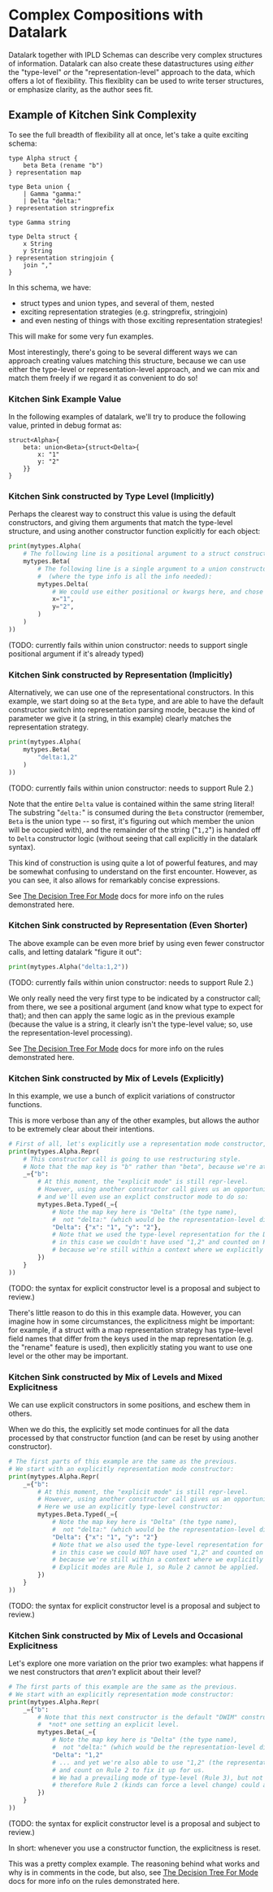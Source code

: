 Complex Compositions with Datalark
==================================

Datalark together with IPLD Schemas can describe very complex structures of information.
Datalark can also create these datastructures using _either_ the "type-level"
_or_ the "representation-level" approach to the data, which offers a lot of flexibility.
This flexiblity can be used to write terser structures, or emphasize clarity,
as the author sees fit.


Example of Kitchen Sink Complexity
----------------------------------

To see the full breadth of flexibility all at once,
let's take a quite exciting schema:

[testmark]:# (kitchensink/schema)
```ipldsch
type Alpha struct {
	beta Beta (rename "b")
} representation map

type Beta union {
	| Gamma "gamma:"
	| Delta "delta:"
} representation stringprefix

type Gamma string

type Delta struct {
	x String
	y String
} representation stringjoin {
	join ","
}
```

In this schema, we have:

- struct types and union types, and several of them, nested
- exciting representation strategies (e.g. stringprefix, stringjoin)
- and even nesting of things with those exciting representation strategies!

This will make for some very fun examples.

Most interestingly, there's going to be several different ways we can approach
creating values matching this structure, because we can use either the type-level
or representation-level approach, and we can mix and match them freely
if we regard it as convenient to do so!

### Kitchen Sink Example Value

In the following examples of datalark,
we'll try to produce the following value, printed in debug format as:

[testmark]:# (kitchensink/val1/output)
```text
struct<Alpha>{
	beta: union<Beta>{struct<Delta>{
		x: "1"
		y: "2"
	}}
}
```

### Kitchen Sink constructed by Type Level (Implicitly)

Perhaps the clearest way to construct this value is using the default constructors,
and giving them arguments that match the type-level structure,
and using another constructor function explicitly for each object:

[testmark]:# (skipme/kitchensink/val1/script.various/typelevel)
```python
print(mytypes.Alpha(
	# The following line is a positional argument to a struct constructor:
	mytypes.Beta(
		# The following line is a single argument to a union constructor
		#  (where the type info is all the info needed):
		mytypes.Delta(
			# We could use either positional or kwargs here, and chose kwargs:
			x="1",
			y="2",
		)
	)
))
```

(TODO: currently fails within union constructor: needs to support single positional argument if it's already typed)


### Kitchen Sink constructed by Representation (Implicitly)

Alternatively, we can use one of the representational constructors.
In this example, we start doing so at the `Beta` type,
and are able to have the default constructor switch into representation parsing mode,
because the kind of parameter we give it (a string, in this example) clearly matches the representation strategy.

[testmark]:# (skipme/kitchensink/val1/script.various/representation)
```python
print(mytypes.Alpha(
	mytypes.Beta(
		"delta:1,2"
	)
))
```

(TODO: currently fails within union constructor: needs to support Rule 2.)

Note that the entire `Delta` value is contained within the same string literal!
The substring "`delta:`" is consumed during the `Beta` constructor
(remember, `Beta` is the union type -- so first, it's figuring out which member the union will be occupied with),
and the remainder of the string ("`1,2`") is handed off to `Delta` constructor logic
(without seeing that call explicitly in the datalark syntax).

This kind of construction is using quite a lot of powerful features,
and may be somewhat confusing to understand on the first encounter.
However, as you can see, it also allows for remarkably concise expressions.

See [The Decision Tree For Mode](consturctors.md#the-decision-tree-for-mode) docs for more info on the rules demonstrated here.


### Kitchen Sink constructed by Representation (Even Shorter)

The above example can be even more brief by using even fewer constructor calls,
and letting datalark "figure it out":

[testmark]:# (skipme/kitchensink/val1/script.various/representation-shorter)
```python
print(mytypes.Alpha("delta:1,2"))
```

(TODO: currently fails within union constructor: needs to support Rule 2.)

We only really need the very first type to be indicated by a constructor call;
from there, we see a positional argument (and know what type to expect for that);
and then can apply the same logic as in the previous example (because the value is a string,
it clearly isn't the type-level value; so, use the representation-level processing).

See [The Decision Tree For Mode](consturctors.md#the-decision-tree-for-mode) docs for more info on the rules demonstrated here.


### Kitchen Sink constructed by Mix of Levels (Explicitly)

In this example, we use a bunch of explicit variations of constructor functions.

This is more verbose than any of the other examples,
but allows the author to be extremely clear about their intentions.

[testmark]:# (skipme/kitchensink/val1/script.various/explicit-mixed-level)
```python
# First of all, let's explicitly use a representation mode constructor, for fun:
print(mytypes.Alpha.Repr(
	# This constructor call is going to use restructuring style.
	# Note that the map key is "b" rather than "beta", because we're at representation level.
	_={"b":
		# At this moment, the "explicit mode" is still repr-level.
		# However, using another constructor call gives us an opportunity to switch,
		# and we'll even use an explict constructor mode to do so:
		mytypes.Beta.Typed(_={
			# Note the map key here is "Delta" (the type name),
			#  not "delta:" (which would be the representation-level discriminator string).
			"Delta": {"x": "1", "y": "2"},
			# Note that we used the type-level representation for the Delta value;
			# in this case we couldn't have used "1,2" and counted on Rule 2 to fix it up for us,
			# because we're still within a context where we explicitly said we're using typed mode.
		})
	}
))
```

(TODO: the syntax for explicit constructor level is a proposal and subject to review.)

There's little reason to do this in this example data.
However, you can imagine how in some circumstances, the explicitness might be important:
for example, if a struct with a map representation strategy has type-level field names that differ
from the keys used in the map representation (e.g. the "rename" feature is used),
then explicitly stating you want to use one level or the other may be important.


### Kitchen Sink constructed by Mix of Levels and Mixed Explicitness

We can use explicit constructors in some positions, and eschew them in others.

When we do this, the explicitly set mode continues for all the data processed
by that constructor function (and can be reset by using another constructor).

[testmark]:# (skipme/kitchensink/val1/script.various/mixed-explicitness)
```python
# The first parts of this example are the same as the previous.
# We start with an explicitly representation mode constructor:
print(mytypes.Alpha.Repr(
	_={"b":
		# At this moment, the "explicit mode" is still repr-level.
		# However, using another constructor call gives us an opportunity to switch.
		# Here we use an explicitly type-level constructor:
		mytypes.Beta.Typed(_={
			# Note the map key here is "Delta" (the type name),
			#  not "delta:" (which would be the representation-level discriminator string).
			"Delta": {"x": "1", "y": "2"}
			# Note that we also used the type-level representation for the Delta value;
			# in this case we could NOT have used "1,2" and counted on Rule 2 to fix it up for us,
			# because we're still within a context where we explicitly said we're using typed mode.
			# Explicit modes are Rule 1, so Rule 2 cannot be applied.
		})
	}
))
```

(TODO: the syntax for explicit constructor level is a proposal and subject to review.)

### Kitchen Sink constructed by Mix of Levels and Occasional Explicitness

Let's explore one more variation on the prior two examples:
what happens if we nest constructors that *aren't* explicit about their level?

[testmark]:# (skipme/kitchensink/val1/script.various/occasional-explicitness)
```python
# The first parts of this example are the same as the previous.
# We start with an explicitly representation mode constructor:
print(mytypes.Alpha.Repr(
	_={"b":
		# Note that this next constructor is the default "DWIM" constructor,
		#  *not* one setting an explicit level.
		mytypes.Beta(_={
			# Note the map key here is "Delta" (the type name),
			#  not "delta:" (which would be the representation-level discriminator string).
			"Delta": "1,2"
			# ... and yet we're also able to use "1,2" (the representation-level value for a Delta)
			# and count on Rule 2 to fix it up for us.
			# We had a prevailing mode of type-level (Rule 3), but not an explict mode (Rule 1);
			# therefore Rule 2 (kinds can force a level change) could apply.
		})
	}
))
```

(TODO: the syntax for explicit constructor level is a proposal and subject to review.)

In short: whenever you use a constructor function, the explicitness is reset.

This was a pretty complex example.
The reasoning behind what works and why is in comments in the code, but also,
see [The Decision Tree For Mode](consturctors.md#the-decision-tree-for-mode) docs for more info on the rules demonstrated here.
